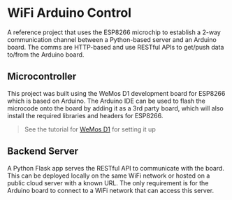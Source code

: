 # WiFi Arduino Control
A reference project that uses the ESP8266 microchip to establish a 2-way communication channel between a Python-based server and an Arduino board. The comms are HTTP-based and use RESTful APIs to get/push data to/from the Arduino board.

## Microcontroller
This project was built using the WeMos D1 development board for ESP8266 which is based on Arduino. The Arduino IDE can be used to flash the microcode onto the board by adding it as a 3rd party board, which will also install the required libraries and headers for ESP8266.

> See the tutorial for [WeMos D1](https://cyaninfinite.com/getting-started-with-the-wemos-d1-esp8266-wifi-board/) for setting it up

## Backend Server
A Python Flask app serves the RESTful API to communicate with the board. This can be deployed locally on the same WiFi network or hosted on a public cloud server with a known URL. The only requirement is for the Arduino board to connect to a WiFi network that can access this server.